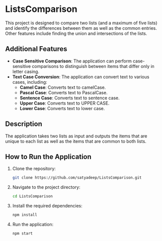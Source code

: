 # ListsComparison

This project is designed to compare two lists (and a maximum of five lists) and identify the differences between them as well as the common entries. Other features include finding the union and intersections of the lists.

## Additional Features

- **Case Sensitive Comparison**: The application can perform case-sensitive comparisons to distinguish between items that differ only in letter casing.
- **Text Case Conversion**: The application can convert text to various cases, including:
  - **Camel Case**: Converts text to camelCase.
  - **Pascal Case**: Converts text to PascalCase.
  - **Sentence Case**: Converts text to sentence case.
  - **Upper Case**: Converts text to UPPER CASE.
  - **Lower Case**: Converts text to lower case.

## Description

The application takes two lists as input and outputs the items that are unique to each list as well as the items that are common to both lists.

## How to Run the Application

1. Clone the repository:
   ```sh
   git clone https://github.com/satyadeep/ListsComparison.git
   ```
2. Navigate to the project directory:
   ```sh
   cd ListsComparison
   ```
3. Install the required dependencies:
   ```sh
   npm install
   ```
4. Run the application:
   ```sh
   npm start
   ```
